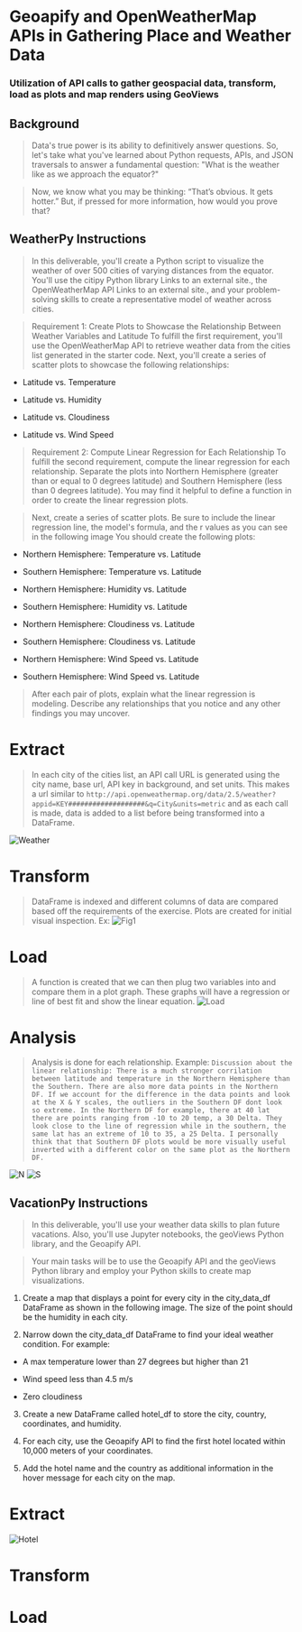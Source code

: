 # Geoapify and OpenWeatherMap APIs in Gathering Place and Weather Data

### Utilization of API calls to gather geospacial data, transform, load as plots and map renders using GeoViews

## Background
> Data's true power is its ability to definitively answer questions. So, let's take what you've learned about Python requests, APIs, and JSON traversals to answer a fundamental question: "What is the weather like as we approach the equator?"

> Now, we know what you may be thinking: “That’s obvious. It gets hotter.” But, if pressed for more information, how would you prove that?

## WeatherPy Instructions
> In this deliverable, you'll create a Python script to visualize the weather of over 500 cities of varying distances from the equator. You'll use the citipy Python library Links to an external site., the  OpenWeatherMap API Links to an external site., and your problem-solving skills to create a representative model of weather across cities.

> Requirement 1: Create Plots to Showcase the Relationship Between Weather Variables and Latitude
To fulfill the first requirement, you'll use the OpenWeatherMap API to retrieve weather data from the cities list generated in the starter code. Next, you'll create a series of scatter plots to showcase the following relationships:

- Latitude vs. Temperature

- Latitude vs. Humidity

- Latitude vs. Cloudiness

- Latitude vs. Wind Speed

> Requirement 2: Compute Linear Regression for Each Relationship
To fulfill the second requirement, compute the linear regression for each relationship. Separate the plots into Northern Hemisphere (greater than or equal to 0 degrees latitude) and Southern Hemisphere (less than 0 degrees latitude). You may find it helpful to define a function in order to create the linear regression plots.

> Next, create a series of scatter plots. Be sure to include the linear regression line, the model's formula, and the r values as you can see in the following image
> You should create the following plots:

- Northern Hemisphere: Temperature vs. Latitude

- Southern Hemisphere: Temperature vs. Latitude

- Northern Hemisphere: Humidity vs. Latitude

- Southern Hemisphere: Humidity vs. Latitude

- Northern Hemisphere: Cloudiness vs. Latitude

- Southern Hemisphere: Cloudiness vs. Latitude

- Northern Hemisphere: Wind Speed vs. Latitude

- Southern Hemisphere: Wind Speed vs. Latitude

> After each pair of plots, explain what the linear regression is modeling. Describe any relationships that you notice and any other findings you may uncover.

# Extract
> In each city of the cities list, an API call URL is generated using the city name, base url, API key in background, and set units. This makes a url similar to `http://api.openweathermap.org/data/2.5/weather?appid=KEY###################&q=City&units=metric` and as each call is made, data is added to a list before being transformed into a DataFrame.

![Weather](Code_Snips/Weather_Extract.png)

# Transform
> DataFrame is indexed and different columns of data are compared based off the requirements of the exercise. Plots are created for initial visual inspection. Ex:
![Fig1](output_data/Fig1.png)

# Load
> A function is created that we can then plug two variables into and compare them in a plot graph. These graphs will have a regression or line of best fit and show the linear equation.
![Load](Code_Snips/Weather_Load.png)

# Analysis
> Analysis is done for each relationship. Example:
`Discussion about the linear relationship: There is a much stronger corrilation between latitude and temperature in the Northern Hemisphere than the Southern. There are also more data points in the Northern DF. If we account for the difference in the data points and look at the X & Y scales, the outliers in the Southern DF dont look so extreme. In the Northern DF for example, there at 40 lat there are points ranging from -10 to 20 temp, a 30 Delta. They look close to the line of regression while in the southern, the same lat has an extreme of 10 to 35, a 25 Delta. I personally think that that Southern DF plots would be more visually useful inverted with a different color on the same plot as the Northern DF.`

![N](Code_Snips/Weather_N.png)
![S](Code_Snips/Weather_S.png)

## VacationPy Instructions
> In this deliverable, you'll use your weather data skills to plan future vacations. Also, you'll use Jupyter notebooks, the geoViews Python library, and the Geoapify API.

> Your main tasks will be to use the Geoapify API and the geoViews Python library and employ your Python skills to create map visualizations.

1. Create a map that displays a point for every city in the city_data_df DataFrame as shown in the following image. The size of the point should be the humidity in each city.

2. Narrow down the city_data_df DataFrame to find your ideal weather condition. For example:

- A max temperature lower than 27 degrees but higher than 21

- Wind speed less than 4.5 m/s

- Zero cloudiness

3. Create a new DataFrame called hotel_df to store the city, country, coordinates, and humidity.

4. For each city, use the Geoapify API to find the first hotel located within 10,000 meters of your coordinates.

5. Add the hotel name and the country as additional information in the hover message for each city on the map.

# Extract

![Hotel](Code_Snips/Hotel_Extract.png)

# Transform
# Load